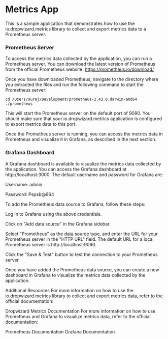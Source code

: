 # Metrics App

This is a sample application that demonstrates how to use the io.dropwizard.metrics library to collect and export metrics data to a Prometheus server.

### Prometheus Server

To access the metrics data collected by the application, you can run a Prometheus server. You can download the latest version of Prometheus from the official Prometheus website: https://prometheus.io/download/

Once you have downloaded Prometheus, navigate to the directory where you extracted the files and run the following command to start the Prometheus server:

`cd /Users/suraj/Development/prometheus-2.43.0.darwin-amd64
./prometheus`

This will start the Prometheus server on the default port of 9090. You should make sure that your io.dropwizard.metrics application is configured to export metrics data to this port.

Once the Prometheus server is running, you can access the metrics data in Prometheus and visualize it in Grafana, as described in the next section.

### Grafana Dashboard

A Grafana dashboard is available to visualize the metrics data collected by the application. You can access the Grafana dashboard at http://localhost:3000. The default username and password for Grafana are:

Username: admin

Password: Pspsb@664

To add the Prometheus data source to Grafana, follow these steps:

Log in to Grafana using the above credentials.

Click on "Add data source" in the Grafana sidebar.

Select "Prometheus" as the data source type, and enter the URL for your Prometheus server in the "HTTP URL" field. The default URL for a local Prometheus server is http://localhost:9090.

Click the "Save & Test" button to test the connection to your Prometheus server.

Once you have added the Prometheus data source, you can create a new dashboard in Grafana to visualize the metrics data collected by the application.

Additional Resources
For more information on how to use the io.dropwizard.metrics library to collect and export metrics data, refer to the official documentation:

Dropwizard Metrics Documentation
For more information on how to use Prometheus and Grafana to visualize metrics data, refer to the official documentation:

Prometheus Documentation
Grafana Documentation
